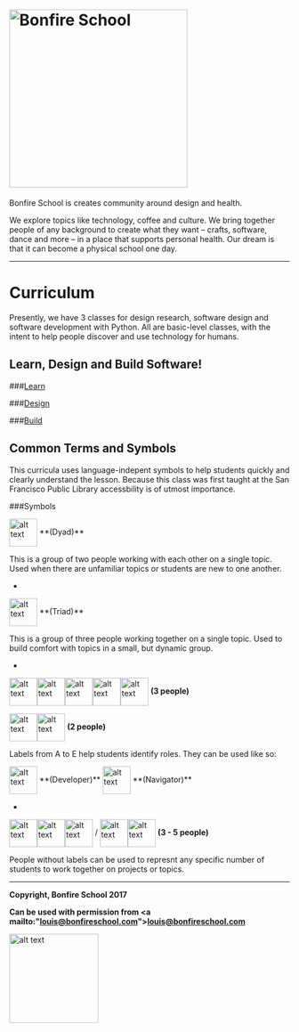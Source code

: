 # [<img src="https://bonfireschool.github.io/curriculum/images/bonfireschool-logotype.svg" alt="Bonfire School" width="320px">](http://bonfireschool.com/)

Bonfire School is creates community around design and health.

We explore topics like technology, coffee and culture. We bring together people of any background to create what they want &ndash; crafts, software, dance and more &ndash; in a place that supports personal health. Our dream is that it can become a physical school one day.

---

# Curriculum



Presently, we have 3 classes for design research, software design and software development with Python. All are basic-level classes, with the intent to help people discover and use technology for humans.

Learn, Design and Build Software!
---------------------------------
###[Learn]()

###[Design]()

###[Build]()



Common Terms and Symbols
------------------------

This curricula uses language-indepent symbols to help students quickly and clearly understand the lesson. Because this class was first taught at the San Francisco Public Library accessbility is of utmost importance.

###Symbols

<img src="https://bonfireschool.github.io/curriculum/images/dyad.svg" alt="alt text" width="50px" style="vertical-align:middle">
**(Dyad)**

This is a group of two people working with each other on a single topic. Used when there are unfamiliar topics or students are new to one another.

-

<img src="https://bonfireschool.github.io/curriculum/images/triad.svg" alt="alt text" width="50px" style="vertical-align:middle">
**(Triad)**

This is a group of three people working together on a single topic. Used to build comfort with topics in a small, but dynamic group.

-

<img src="https://bonfireschool.github.io/curriculum/images/person-a.svg" alt="alt text" width="50px" style="vertical-align:middle"><img src="https://bonfireschool.github.io/curriculum/images/person-b.svg" alt="alt text" width="50px" style="vertical-align:middle"><img src="https://bonfireschool.github.io/curriculum/images/person-c.svg" alt="alt text" width="50px" style="vertical-align:middle"><img src="https://bonfireschool.github.io/curriculum/images/person-d.svg" alt="alt text" width="50px" style="vertical-align:middle"><img src="https://bonfireschool.github.io/curriculum/images/person-e.svg" alt="alt text" width="50px" style="vertical-align:middle">
**(3 people)**

<img src="https://bonfireschool.github.io/curriculum/images/person-a.svg" alt="alt text" width="50px" style="vertical-align:middle"><img src="https://bonfireschool.github.io/curriculum/images/person-b.svg" alt="alt text" width="50px" style="vertical-align:middle">
**(2 people)**

Labels from A to E help students identify roles. They can be used like so:

<img src="https://bonfireschool.github.io/curriculum/images/person-a.svg" alt="alt text" width="50px" style="vertical-align:middle">
**(Developer)**


<img src="https://bonfireschool.github.io/curriculum/images/person-b.svg" alt="alt text" width="50px" style="vertical-align:middle">
**(Navigator)**

-

<img src="https://bonfireschool.github.io/curriculum/images/person.svg" alt="alt text" width="50px" style="vertical-align:middle"><img src="https://bonfireschool.github.io/curriculum/images/person.svg" alt="alt text" width="50px" style="vertical-align:middle"><img src="https://bonfireschool.github.io/curriculum/images/person.svg" alt="alt text" width="50px" style="vertical-align:middle"> / <img src="https://bonfireschool.github.io/curriculum/images/person.svg" alt="alt text" width="50px" style="vertical-align:middle"><img src="https://bonfireschool.github.io/curriculum/images/person.svg" alt="alt text" width="50px" style="vertical-align:middle"> **(3 - 5 people)**

People without labels can be used to represnt any specific number of students to work together on projects or topics.

---
**Copyright, Bonfire School 2017**

**Can be used with permission from <a mailto:"louis@bonfireschool.com">louis@bonfireschool.com</a>**

<img src="https://bonfireschool.github.io/curriculum/images/bonfireschool-logotype.svg" alt="alt text" width="160px" style="vertical-align:middle">&nbsp;




